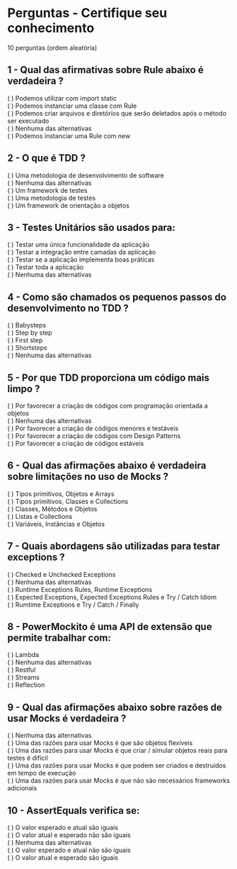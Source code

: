 # Perguntas - Certifique seu conhecimento
10 perguntas (ordem aleatória)

## 1 - Qual das afirmativas sobre Rule abaixo é verdadeira ?

( ) Podemos utilizar com import static <br>
( ) Podemos instanciar uma classe com Rule <br>
( ) Podemos criar arquivos e diretórios que serão deletados após o método ser executado <br>
( ) Nenhuma das alternativas <br>
( ) Podemos instanciar uma Rule com new <br>

## 2 - O que é TDD ?

( ) Uma metodologia de desenvolvimento de software <br>
( ) Nenhuma das alternativas <br>
( ) Um framework de testes <br>
( ) Uma metodologia de testes <br>
( ) Um framework de orientação a objetos <br>

## 3 - Testes Unitários são usados para: 

( ) Testar uma única funcionalidade da aplicação <br>
( ) Testar a integração entre camadas da aplicação <br>
( ) Testar se a aplicação implementa boas práticas <br>
( ) Testar toda a aplicação <br>
( ) Nenhuma das alternativas <br>

## 4 - Como são chamados os pequenos passos do desenvolvimento no TDD ?

( ) Babysteps <br>
( ) Step by step <br>
( ) First step <br>
( ) Shortsteps <br>
( ) Nenhuma das alternativas <br>

## 5 - Por que TDD proporciona um código mais limpo ?

( ) Por favorecer a criação de códigos com programação orientada a objetos <br>
( ) Nenhuma das alternativas <br>
( ) Por favorecer a criação de códigos menores e testáveis <br>
( ) Por favorecer a criação de códigos com Design Patterns <br>
( ) Por favorecer a criação de códigos estáveis <br>

## 6 - Qual das afirmações abaixo é verdadeira sobre limitações no uso de Mocks ?

( ) Tipos primitivos, Objetos e Arrays <br>
( ) Tipos primitivos, Classes e Collections <br>
( ) Classes, Métodos e Objetos <br>
( ) Listas e Collections <br>
( ) Variáveis, Instâncias e Objetos <br>

## 7 - Quais abordagens são utilizadas para testar exceptions ?

( ) Checked e Unchecked Exceptions <br>
( ) Nenhuma das alternativas <br>
( ) Runtime Exceptions Rules, Runtime Exceptions <br>
( ) Expected Exceptions, Expected Exceptions Rules e Try / Catch Idiom <br>
( ) Rumtime Exceptions e Try / Catch / Finally <br>

## 8 - PowerMockito é uma API de extensão que permite trabalhar com:

( ) Lambda <br>
( ) Nenhuma das alternativas <br>
( ) Restful <br>
( ) Streams <br>
( ) Reflection <br>

## 9 - Qual das afirmações abaixo sobre razões de usar Mocks é verdadeira ?

( ) Nenhuma das alternativas <br>
( ) Uma das razões para usar Mocks é que são objetos flexíveis <br>
( ) Uma das razões para usar Mocks é que criar / simular objetos reais para testes é difícil <br>
( ) Uma das razões para usar Mocks é que podem ser criados e destruídos em tempo de execução <br>
( ) Uma das razões para usar Mocks é que não são necessários frameworks adicionais <br>

## 10 - AssertEquals verifica se:

( ) O valor esperado e atual são iguais <br>
( ) O valor atual e esperado não são iguais <br>
( ) Nenhuma das alternativas <br>
( ) O valor esperado e atual não são iguais <br>
( ) O valor atual e esperado são iguais <br>